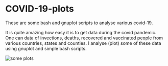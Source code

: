 # COVID-19-plots

These are some bash and gnuplot scripts to analyse various covid-19. 

It is quite amazing how easy it is to get data during the covid pandemic. One can data of invections, deaths, recovered and vaccinated people from various countries, states and counties. I analyse (plot) some of these data using gnuplot and simple bash scripts. 

![some plots](plot.png)



